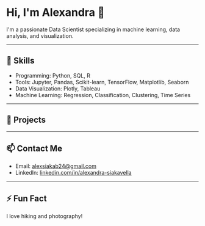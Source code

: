 

# Hi, I'm Alexandra 👋

I'm a passionate Data Scientist specializing in machine learning, data analysis, and visualization.

---

## 🚀 Skills
- Programming: Python, SQL, R
- Tools: Jupyter, Pandas, Scikit-learn, TensorFlow, Matplotlib, Seaborn
- Data Visualization: Plotly, Tableau
- Machine Learning: Regression, Classification, Clustering, Time Series

---

## 📂 Projects


---

## 📫 Contact Me
- Email: alexsiakab24@gmail.com
- LinkedIn: [linkedin.com/in/alexandra-siakavella](https://linkedin.com/in/alexandra-siakavella)

---

## ⚡ Fun Fact
I love hiking and photography!
